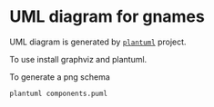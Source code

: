 # UML diagram for gnames

UML diagram is generated by [`plantuml`](https://plantuml.com/) project.

To use install graphviz and plantuml.

To generate a png schema

```bash
plantuml components.puml
```


